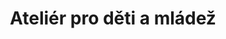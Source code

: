 ---
id: 84d6a8e9-00cf-4513-933d-0cb5f1d7fa57
title: Ateliér pro děti a mládež
price: 90000
year: 2013
description: Obsahem projektu je tvorba vzdělávací metodiky a realizace divadelních workshopů přímo ke konkrétním představením pro žáky základních a studenty středních škol, kteří navštíví Národní divadlo moravskoslezské v Ostravě v rámci školní výuky. Interaktivní workshopy jsou otevřeny pro všechny zájemce z regionu. Díky nim už pro děti nebude návštěva divadla nikdy nuda!
kouskovani: false
locationName: undefined
position:
  lng: 18.2882095846894
  lat: 49.836203321232034
---